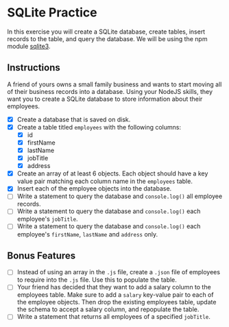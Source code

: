 # SQLite Practice

In this exercise you will create a SQLite database, create tables, insert records to the table, and query the database. We will be using the npm module [sqlite3](https://www.npmjs.com/package/sqlite3).

## Instructions

A friend of yours owns a small family business and wants to start moving all of their business records into a database. Using your NodeJS skills, they want you to create a SQLite database to store information about their employees.

- [x] Create a database that is saved on disk.
- [x] Create a table titled `employees` with the following columns:
    - [x] id
    - [x] firstName
    - [x] lastName
    - [x] jobTitle
    - [x] address
- [x] Create an array of at least 6 objects. Each object should have a key value pair matching each column name in the `employees` table.
- [x] Insert each of the employee objects into the database.
- [ ] Write a statement to query the database and `console.log()` all employee records.
- [ ] Write a statement to query the database and `console.log()` each employee's `jobTitle`.
- [ ] Write a statement to query the database and `console.log()` each employee's `firstName`, `lastName` and `address` only.

## Bonus Features

- [ ] Instead of using an array in the `.js` file, create a `.json` file of employees to require into the `.js` file. Use this to populate the table.
- [ ] Your friend has decided that they want to add a salary column to the employees table. Make sure to add a `salary` key-value pair to each of the employee objects. Then drop the existing employees table, update the schema to accept a salary column, and repopulate the table.
- [ ] Write a statement that returns all employees of a specified `jobTitle`.